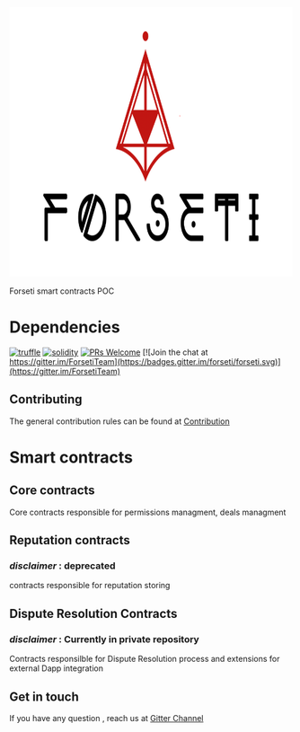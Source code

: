 <p align="center">
  <img width="840" height ="480"  alt="Forseti" src = "./assets/logo-black.png">
</p>


Forseti smart contracts POC

# Dependencies 
[![truffle](https://img.shields.io/badge/truffle-v3.4.11-orange.svg)](https://truffle.readthedocs.io/en/latest/)
[![solidity](https://img.shields.io/badge/solidity-docs-red.svg)](http://solidity.readthedocs.io/en/develop/types.html)
[![PRs Welcome](https://img.shields.io/badge/PRs-welcome-brightgreen.svg?style=flat-square)](http://makeapullrequest.com)
[![Join the chat at https://gitter.im/ForsetiTeam](https://badges.gitter.im/forseti/forseti.svg)](https://gitter.im/ForsetiTeam)

## Contributing
The general contribution rules can be found at [Contribution ](https://forseti.gitbooks.io/forseti-doc/content/contribution.html)

# Smart contracts

## Core contracts 
Core contracts responsible for permissions managment, deals managment 

## Reputation contracts
### _disclaimer_ : deprecated
contracts responsible for reputation storing 

## Dispute Resolution Contracts 
### _disclaimer_ : Currently in private repository
Contracts responsilble for Dispute Resolution process and extensions for external Dapp integration

## Get in touch

If you have any question , reach us at [Gitter Channel](https://gitter.im/ForsetiTeam)

